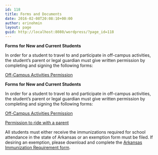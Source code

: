 ```yaml
---
id: 118
title: Forms and Documents
date: 2016-02-08T20:08:10+00:00
author: erinohmin
layout: page
guid: http://localhost:8080/wordpress/?page_id=118
---
```

**Forms for New and Current Students**

In order for a student to travel to and participate in off-campus activities, the 
student&#8217;s parent or legal guardian must give written permission by completing and 
signing the following forms:

[Off-Campus Activities Permission](/wp-content/uploads/2016/02/Permission-for-Off-Campus-Activities.pdf)

**Forms for New and Current Students**

In order for a student to travel to and participate in off-campus activities, the 
student&#8217;s parent or legal guardian must give written permission by completing and 
signing the following forms:

[Off-Campus Activities Permission](/wp-content/uploads/2016/02/Permission-for-Off-Campus-Activities.pdf)

[Permission to ride with a parent](/wp-content/uploads/2016/02/Annual-Standing-Permission-to-Ride-with-a-Non-parent.pdf) 



All students must either receive the immunizations required for school attendance in the 
state of Arkansas or an exemption form must be filed. If desiring an exemption, please 
download and complete the [Arkansas Immunization Requirement form](/wp-content/uploads/2016/02/Arkansas-Immunization-Requirement.pdf).

